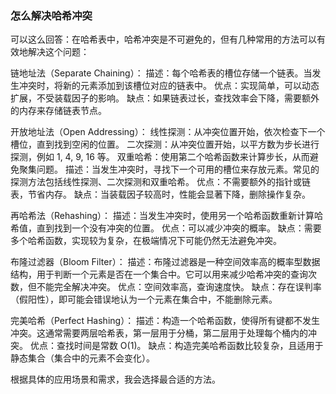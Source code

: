 ### 怎么解决哈希冲突
可以这么回答：在哈希表中，哈希冲突是不可避免的，但有几种常用的方法可以有效地解决这个问题：

链地址法（Separate Chaining）：
    描述：每个哈希表的槽位存储一个链表。当发生冲突时，将新的元素添加到该槽位对应的链表中。
    优点：实现简单，可以动态扩展，不受装载因子的影响。
    缺点：如果链表过长，查找效率会下降，需要额外的内存来存储链表节点。

开放地址法（Open Addressing）：
    线性探测：从冲突位置开始，依次检查下一个槽位，直到找到空闲的位置。
    二次探测：从冲突位置开始，以平方数为步长进行探测，例如 1, 4, 9, 16 等。
    双重哈希：使用第二个哈希函数来计算步长，从而避免聚集问题。
    描述：当发生冲突时，寻找下一个可用的槽位来存放元素。常见的探测方法包括线性探测、二次探测和双重哈希。
    优点：不需要额外的指针或链表，节省内存。
    缺点：当装载因子较高时，性能会显著下降，删除操作复杂。

再哈希法（Rehashing）：
    描述：当发生冲突时，使用另一个哈希函数重新计算哈希值，直到找到一个没有冲突的位置。
    优点：可以减少冲突的概率。
    缺点：需要多个哈希函数，实现较为复杂，在极端情况下可能仍然无法避免冲突。

布隆过滤器（Bloom Filter）：
    描述：布隆过滤器是一种空间效率高的概率型数据结构，用于判断一个元素是否在一个集合中。它可以用来减少哈希冲突的查询次数，但不能完全解决冲突。
    优点：空间效率高，查询速度快。
    缺点：存在误判率（假阳性），即可能会错误地认为一个元素在集合中，不能删除元素。

完美哈希（Perfect Hashing）：
    描述：构造一个哈希函数，使得所有键都不发生冲突。这通常需要两层哈希表，第一层用于分桶，第二层用于处理每个桶内的冲突。
    优点：查找时间是常数 O(1)。
    缺点：构造完美哈希函数比较复杂，且适用于静态集合（集合中的元素不会变化）。

根据具体的应用场景和需求，我会选择最合适的方法。